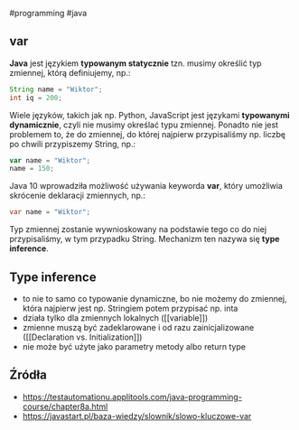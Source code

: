 #programming #java 

## var

**Java** jest językiem **typowanym statycznie** tzn. musimy określić typ zmiennej, którą definiujemy, np.:
```java
String name = "Wiktor";
int iq = 200;
```

Wiele języków, takich jak np. Python, JavaScript jest językami **typowanymi dynamicznie**, czyli nie musimy określać typu zmiennej. Ponadto nie jest problemem to, że do zmiennej, do której najpierw przypisaliśmy np. liczbę po chwili przypiszemy String, np.:
```javascript
var name = "Wiktor";
name = 150;
```

Java 10 wprowadziła możliwość używania keyworda **var**, który umożliwia skrócenie deklaracji zmiennych, np.:
```java
var name = "Wiktor";
```
Typ zmiennej zostanie wywnioskowany na podstawie tego co do niej przypisaliśmy, w tym przypadku String. Mechanizm ten nazywa się **type inference**.

## Type inference
- to nie to samo co typowanie dynamiczne, bo nie możemy do zmiennej, która najpierw jest np. Stringiem potem przypisać np. inta
- działa tylko dla zmiennych lokalnych ([[variable]])
- zmienne muszą być zadeklarowane i od razu zainicjalizowane ([[Declaration vs. Initialization]])
- nie może być użyte jako parametry metody albo return type

## Źródła
- https://testautomationu.applitools.com/java-programming-course/chapter8a.html
- https://javastart.pl/baza-wiedzy/slownik/slowo-kluczowe-var